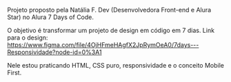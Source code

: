 Projeto proposto pela Natália F. Dev (Desenvolvedora Front-end e Alura Star) no Alura 7 Days of Code.

O objetivo é transformar um projeto de design em código em 7 dias. Link para o design: https://www.figma.com/file/4OjHFmeHAgfX2JpRymOeA0/7days---Responsividade?node-id=0%3A1

Nele estou praticando HTML, CSS puro, responsividade e o conceito Mobile First.
